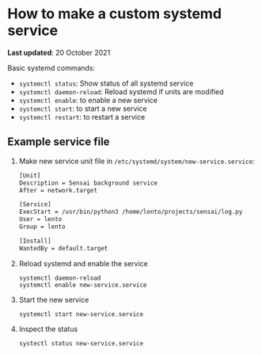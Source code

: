 # How to make a custom systemd service

**Last updated**: 20 October 2021

Basic systemd commands:

- `systemctl status`: Show status of all systemd service
- `systemctl daemon-reload`: Reload systemd if units are modified
- `systemctl enable`: to enable a new service
- `systemctl start`: to start a new service
- `systemctl restart`: to restart a service


## Example service file

1. Make new service unit file in `/etc/systemd/system/new-service.service`:

    ```bash
    [Unit]
    Description = Sensai background service
    After = network.target

    [Service]
    ExecStart = /usr/bin/python3 /home/lento/projects/sensai/log.py
    User = lento
    Group = lento

    [Install]
    WantedBy = default.target
    ```

2. Reload systemd and enable the service

    ```
    systemctl daemon-reload
    systemctl enable new-service.service
    ```

3. Start the new service

    ```
    systemctl start new-service.service
    ```

4. Inspect the status

    ```
    systectl status new-service.service
    ```
